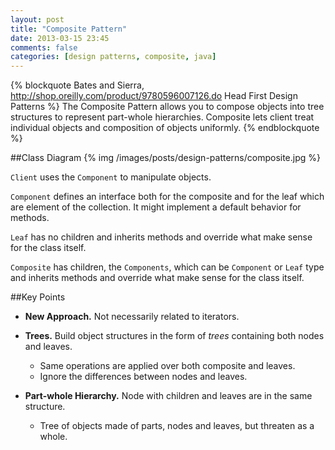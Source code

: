 ```yaml
---
layout: post
title: "Composite Pattern"
date: 2013-03-15 23:45
comments: false
categories: [design patterns, composite, java]
---
```

{% blockquote Bates and Sierra, http://shop.oreilly.com/product/9780596007126.do Head First Design Patterns %}
The Composite Pattern allows you to compose objects into tree structures to represent part-whole hierarchies. Composite lets client treat individual objects and composition of objects uniformly.
{% endblockquote %}
<!-- more -->

##Class Diagram
{% img /images/posts/design-patterns/composite.jpg %} 

`Client` uses the `Component` to manipulate objects.

`Component` defines an interface both for the composite and for the leaf which are element of the collection. It might implement a default behavior for methods.

`Leaf` has no children and inherits methods and override what make sense for the class itself.

`Composite` has children, the `Components`, which can be `Component` or `Leaf` type and inherits methods and override what make sense for the class itself.

##Key Points
* __New Approach.__ Not necessarily related to iterators.

* __Trees.__ Build object structures in the form of _trees_ containing both nodes and leaves.
	* Same operations are applied over both composite and leaves.
	* Ignore the differences between nodes and leaves.

* __Part-whole Hierarchy.__ Node with children and leaves are in the same structure.
	* Tree of objects made of parts, nodes and leaves, but threaten as a whole.
